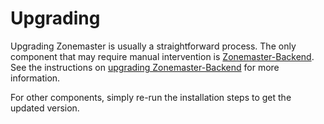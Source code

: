 # Upgrading

Upgrading Zonemaster is usually a straightforward process. The only component
that may require manual intervention is [Zonemaster-Backend]. See the
instructions on [upgrading Zonemaster-Backend] for more information.

For other components, simply re-run the installation steps to get the updated
version.


[upgrading Zonemaster-Backend]: backend.md
[Zonemaster-Backend]:           https://github.com/zonemaster/zonemaster-backend
